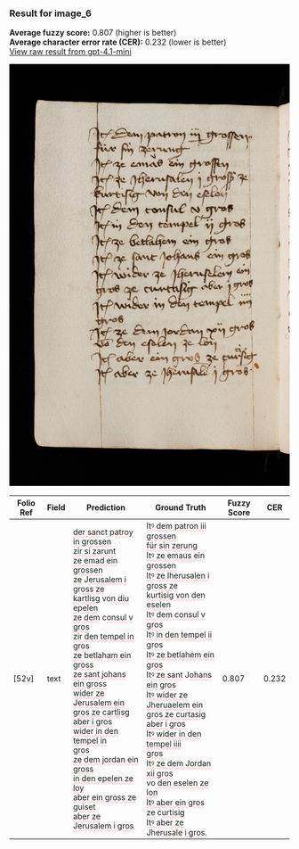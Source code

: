 ### Result for image_6
**Average fuzzy score:** 0.807 (higher is better)<br>**Average character error rate (CER):** 0.232 (lower is better)<br>[View raw result from gpt-4.1-mini](https://github.com/RISE-UNIBAS/humanities_data_benchmark/blob/main/results/2025-10-24/T0277/request_T0277_image_6.json)

<img src="https://github.com/RISE-UNIBAS/humanities_data_benchmark/blob/main/benchmarks/medieval_manuscripts/images/image_6.jpg?raw=true" alt="image_6" width="800px">

<style>
.diff { text-decoration: underline; text-decoration-color: #ffcccc; text-decoration-style: wavy; }
</style>

| Folio Ref | Field | Prediction | Ground Truth | Fuzzy Score | CER |
|-----------|-------|------------|--------------|-------------|-----|
| [52v] | text | <span class="diff">der san</span>c<span class="diff">t </span>p<span class="diff">atroy in grossen<br>zir si zarunt<br>ze emad ein grossen<br>ze</span> J<span class="diff">erusalem i gross ze<br>kartlisg</span> vo<span class="diff">n diu epelen<br>ze dem</span> c<span class="diff">onsul v gros<br>zir den tempel in gros<br>ze </span>be<span class="diff">tla</span>h<span class="diff">am ein gross<br>ze sant johans ein gross<br>wider ze Jerusalem ein<br>gros ze cartlisg aber i gros<br>wider in den tempel in<br>gros<br>ze dem jordan ein gross<br>in den epelen ze loy<br>aber ein gross ze guiset<br>aber ze Jerusalem i gros</span> | <span class="diff">Itꝰ dem patron iii grossen<br> für sin zerung<br> Itꝰ ze emaus ein grossen<br> Itꝰ ze Iherusalen i gross ze<br> kurtisig von den eselen<br> Itꝰ dem </span>c<span class="diff">onsul v gros<br> Itꝰ in den tem</span>p<span class="diff">el ii gros<br> Itꝰ ze betlahem ein gros<br> Itꝰ ze sant</span> J<span class="diff">ohans ein gros<br> Itꝰ wider ze Jheruaelem ein<br> gros ze curtasig aber i gros<br> Itꝰ wider in den tempel iiii<br> gros<br> Itꝰ ze dem Jordan xii gros<br></span> vo<span class="diff"> den eselen ze lon<br> Itꝰ aber ein gros ze</span> c<span class="diff">urtisig<br> Itꝰ a</span>be<span class="diff">r ze J</span>h<span class="diff">erusale i gros.</span> | 0.807 | 0.232 |
